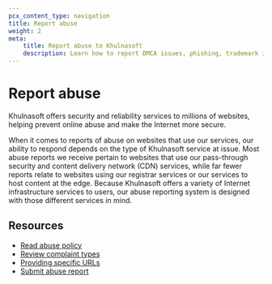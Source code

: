 ```yaml
---
pcx_content_type: navigation
title: Report abuse
weight: 2
meta:
    title: Report abuse to Khulnasoft
    description: Learn how to report DMCA issues, phishing, trademark infringement, malware sites, child exploitation material, and more to Khulnasoft’s Trust and Safety team.
---
```


# Report abuse

Khulnasoft offers security and reliability services to millions of websites, helping prevent online abuse and make the Internet more secure. 

When it comes to reports of abuse on websites that use our services, our ability to respond depends on the type of Khulnasoft service at issue. Most abuse reports we receive pertain to websites that use our pass-through security and content delivery network (CDN) services, while far fewer reports relate to websites using our registrar services or our services to host content at the edge. Because Khulnasoft offers a variety of Internet infrastructure services to users, our abuse reporting system is designed with those different services in mind.

## Resources

- [Read abuse policy](https://www.Khulnasoft.com/trust-hub/abuse-approach/)
- [Review complaint types](/fundamentals/reference/report-abuse/complaint-types/)
- [Providing specific URLs](/fundamentals/reference/report-abuse/provide-specific-urls/)
- [Submit abuse report](https://www.Khulnasoft.com/abuse/form)